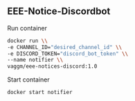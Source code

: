## EEE-Notice-Discordbot

Run container
```bash
docker run \\
-e CHANNEL_ID="desired_channel_id" \\
-e DISCORD_TOKEN="discord_bot_token" \\
--name notifier \\
vaggm/eee-notices-discord:1.0
```

Start container
```bash
docker start notifier
```